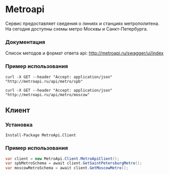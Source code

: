# Metroapi 

Сервис предоставляет сведения о линиях и станциях метрополитена. На сегодня доступны схемы метро Москвы и Санкт-Петербурга.

### Документация
 
Список методов и формат ответа api: http://metroapi.ru/swagger/ui/index 

### Пример использования

```
curl -X GET --header "Accept: application/json" "http://metroapi.ru/api/metro/spb"

curl -X GET --header "Accept: application/json" "http://metroapi.ru/api/metro/moscow"
```

## Клиент
 
### Установка

```PS
Install-Package MetroApi.Client
```

### Пример использования

```C#
var client = new MetroApi.Client.MetroApiClient();
var spbMetroSchema = await client.GetSaintPetersburgMetro();
var moscowMetroSchema = await client.GetMoscowMetro();
```
